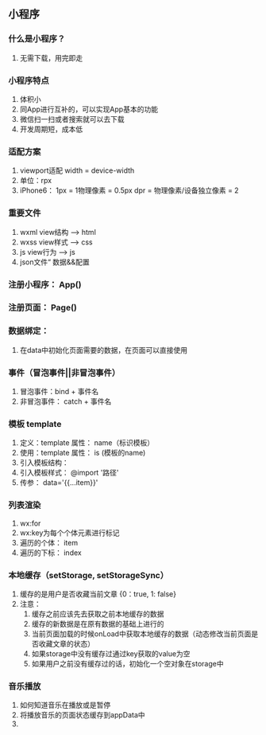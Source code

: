 ## 小程序

### 什么是小程序？

1. 无需下载，用完即走

### 小程序特点

1. 体积小
2. 同App进行互补的，可以实现App基本的功能
3. 微信扫一扫或者搜索就可以去下载
4. 开发周期短，成本低

### 适配方案

1. viewport适配 width = device-width
2. 单位：rpx
3. iPhone6： 1px = 1物理像素 = 0.5px    dpr = 物理像素/设备独立像素 = 2

### 重要文件

1. wxml view结构 --> html
2. wxss view样式   --> css
3. js view行为  --> js
4. json文件“ 数据&&配置

### 注册小程序： App()

### 注册页面： Page()

### 数据绑定：

1. 在data中初始化页面需要的数据，在页面可以直接使用

### 事件（冒泡事件||非冒泡事件）

1. 冒泡事件：bind + 事件名
2. 非冒泡事件： catch + 事件名

### 模板 template

1. 定义：template 属性： name（标识模板）
2. 使用：template 属性： is (模板的name)
3. 引入模板结构：<import src='路径' />
4. 引入模板样式： @import '路径'
5. 传参： data='{{...item}}'

### 列表渲染

1. wx:for
2. wx:key为每个个体元素进行标记
3. 遍历的个体： item
4. 遍历的下标： index

### 本地缓存（setStorage, setStorageSync）

1. 缓存的是用户是否收藏当前文章 {0：true, 1:  false}
2. 注意：
   1. 缓存之前应该先去获取之前本地缓存的数据
   2. 缓存的新数据是在原有数据的基础上进行的
   3. 当前页面加载的时候onLoad中获取本地缓存的数据（动态修改当前页面是否收藏文章的状态）
   4. 如果storage中没有缓存过通过key获取的value为空
   5. 如果用户之前没有缓存过的话，初始化一个空对象在storage中

### 音乐播放

1. 如何知道音乐在播放或是暂停
2. 将播放音乐的页面状态缓存到appData中
3. 





